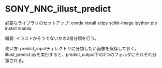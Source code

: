 # SONY_NNC_illust_predict
必要なライブラリのセットアップ:
    conda install scipy scikit-image ipython
    pip install nnabla
    
概要:
    イラストかそうでないかの2値分類を行う。
    
使い方:
    predict_inputディレクトリに分類したい画像を保存しておく。
    illust_predict.pyを実行すると、predict_output下の2つのフォルダにそれぞれ分類される。
